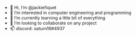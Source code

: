 - 👋 Hi, I’m @jackiefiquet
- 👀 I’m interested in computer engineering and programming 
- 🌱 I’m currently learning a lttle bit of everything
- 💞️ I’m looking to collaborate on any project
- 📫 discord: saturn16#4937


<!---
jackiefiquet/jackiefiquet is a ✨ special ✨ repository because its `README.md` (this file) appears on your GitHub profile.
You can click the Preview link to take a look at your changes.
--->
